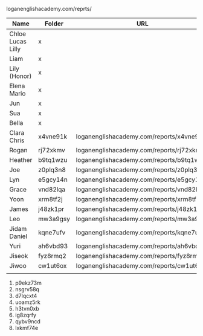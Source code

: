loganenglishacademy.com/reprts/

| Name              | Folder   | URL                                      |
| ----------------- | -------- | ---------------------------------------- |
| Chloe Lucas Lilly | x        |                                          |
| Liam              | x        |                                          |
| Lily (Honor)      | x        |                                          |
| Elena Mario       | x        |                                          |
| Jun               | x        |                                          |
| Sua               | x        |                                          |
| Bella             | x        |                                          |
| Clara Chris       | x4vne91k | loganenglishacademy.com/reports/x4vne91k |
| Rogan             | rj72xkmv | loganenglishacademy.com/reports/rj72xkmv |
| Heather           | b9tq1wzu | loganenglishacademy.com/reports/b9tq1wzu |
| Joe               | z0plq3n8 | loganenglishacademy.com/reports/z0plq3n8 |
| Lyn               | e5gcy14n | loganenglishacademy.com/reports/e5gcy14n |
| Grace             | vnd82lqa | loganenglishacademy.com/reports/vnd82lqa |
| Yoon              | xrm8tf2j | loganenglishacademy.com/reports/xrm8tf2j |
| James             | j48zk1pr | loganenglishacademy.com/reports/j48zk1pr |
| Leo               | mw3a9gsy | loganenglishacademy.com/reports/mw3a9gsy |
| Jidam Daniel      | kqne7ufv | loganenglishacademy.com/reports/kqne7ufv |
| Yuri              | ah6vbd93 | loganenglishacademy.com/reports/ah6vbd93 |
| Jiseok            | fyz8rmq2 | loganenglishacademy.com/reports/fyz8rmq2 |
| Jiwoo             | cw1ut6ox | loganenglishacademy.com/reports/cw1ut6ox |
|                   |          |                                          |

1. p9ekz73m
2. nsgrv58q
3. d7lqcxt4
4. uoamz5rk
5. h3tvn0xb
6. ig8zqrfy
7. qybv9ncd
8. lxkmf74e
